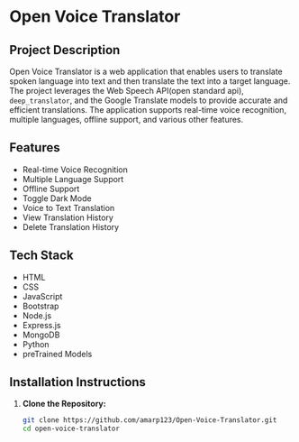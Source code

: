 
# Open Voice Translator

## Project Description
Open Voice Translator is a web application that enables users to translate spoken language into text and then translate the text into a target language. The project leverages the Web Speech API(open standard api), `deep_translator`, and the Google Translate models to provide accurate and efficient translations. The application supports real-time voice recognition, multiple languages, offline support, and various other features.

## Features
- Real-time Voice Recognition
- Multiple Language Support
- Offline Support
- Toggle Dark Mode
- Voice to Text Translation
- View Translation History
- Delete Translation History

## Tech Stack
- HTML
- CSS
- JavaScript
- Bootstrap
- Node.js
- Express.js
- MongoDB
- Python
- preTrained Models

## Installation Instructions
1. **Clone the Repository:**
   ```sh
   git clone https://github.com/amarp123/Open-Voice-Translator.git
   cd open-voice-translator
